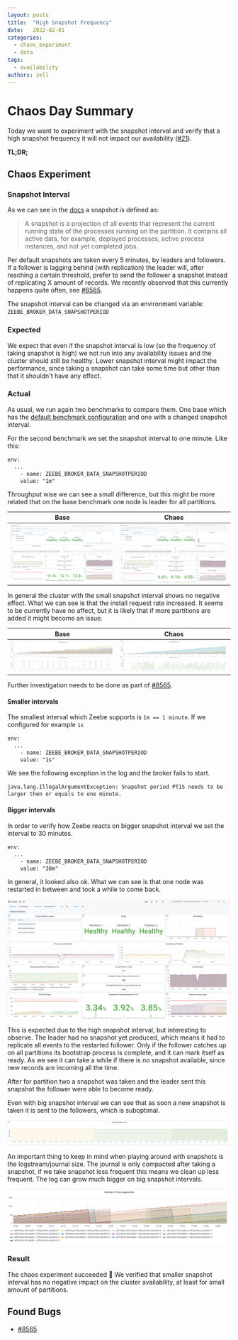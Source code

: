 ```yaml
---
layout: posts
title:  "High Snapshot Frequency"
date:   2022-02-01
categories: 
  - chaos_experiment 
  - data
tags:
  - availability
authors: zell
---
```


# Chaos Day Summary

Today we want to experiment with the snapshot interval and verify that a high snapshot frequency it will not impact our availability ([#21](https://github.com/zeebe-io/zeebe-chaos/issues/21)).


**TL;DR;** 

<!--truncate-->

## Chaos Experiment

### Snapshot Interval

As we can see in the [docs](https://docs.camunda.io/docs/self-managed/zeebe-deployment/operations/resource-planning/#snapshots) a snapshot is defined as:

> A snapshot is a projection of all events that represent the current running state of the processes running on the partition. It contains all active data, for example, deployed processes, active process instances, and not yet completed jobs.

Per default snapshots are taken every 5 minutes, by leaders and followers. If a follower is lagging behind (with replication) the leader will, after reaching a certain threshold, prefer to send the follower a snapshot instead of replicating X amount of records. We recently observed that this currently happens quite often, see [#8565](https://github.com/camunda-cloud/zeebe/issues/8565).

The snapshot interval can be changed via an environment variable: `ZEEBE_BROKER_DATA_SNAPSHOTPERIOD`

### Expected

We expect that even if the snapshot interval is low (so the frequency of taking snapshot is high) we not run into any availability issues and the cluster should still be healthy. Lower snapshot interval might impact the performance, since taking a snapshot can take some time but other than that it shouldn't have any effect.

### Actual

As usual, we run again two benchmarks to compare them. One base which has the [default benchmark configuration](https://github.com/camunda-cloud/zeebe/tree/develop/benchmarks/setup/default) and one with a changed snapshot interval.

For the second benchmark we set the snapshot interval to one minute. Like this:
```
env:
  ...
    - name: ZEEBE_BROKER_DATA_SNAPSHOTPERIOD
    value: "1m"
```

Throughput wise we can see a small difference, but this might be more related that on the base benchmark one node is leader for all partitions.


| Base | Chaos |
|------|-------|
| ![](chaos-base-general.png) | ![](chaos-general.png) |


In general the cluster with the small snapshot interval shows no negative effect. What we can see is that the install request rate increased. It seems to be currently have no affect, but it is likely that if more partitions are added it might become an issue.


| Base | Chaos |
|------|-------|
| ![](chaos-base-install-freq.png) | ![](chaos-install-freq.png) |

Further investigation needs to be done as part of [#8565](https://github.com/camunda-cloud/zeebe/issues/8565).


#### Smaller intervals

The smallest interval which Zeebe supports is `1m == 1 minute`. If we configured for example `1s`

```
env:
  ...
    - name: ZEEBE_BROKER_DATA_SNAPSHOTPERIOD
    value: "1s"
```

We see the following exception in the log and the broker fails to start.

```
java.lang.IllegalArgumentException: Snapshot period PT1S needs to be larger then or equals to one minute.
```

#### Bigger intervals

In order to verify how Zeebe reacts on bigger snapshot interval we set the interval to 30 minutes.

```
env:
  ...
    - name: ZEEBE_BROKER_DATA_SNAPSHOTPERIOD
    value: "30m"
```
In general, it looked also ok. What we can see is that one node was restarted in between and took a while to come back. 

![](big-general.png)


This is expected due to the high snapshot interval, but interesting to observe. The leader had no snapshot yet produced, which means it had to replicate all events to the restarted follower. Only if the follower catches up on all partitions its bootstrap process is complete, and it can mark itself as ready. As we see it can take a while if there is no snapshot available, since new records are incoming all the time. 

After for partition two a snapshot was taken and the leader sent this snapshot the follower were able to become ready.

Even with big snapshot interval we can see that as soon a new snapshot is taken it is sent to the followers, which is suboptimal.

![](big-install-freq.png)

An important thing to keep in mind when playing around with snapshots is the logstream/journal size. The journal is only compacted after taking a snapshot, if we take snapshot less frequent this means we clean up less frequent. The log can grow much bigger on big snapshot intervals.

![](big-interval-log.png)


### Result

The chaos experiment succeeded :tada: We verified that smaller snapshot interval has no negative impact on the cluster availability, at least for small amount of partitions. 

## Found Bugs

 * [#8565](https://github.com/camunda-cloud/zeebe/issues/8565)





